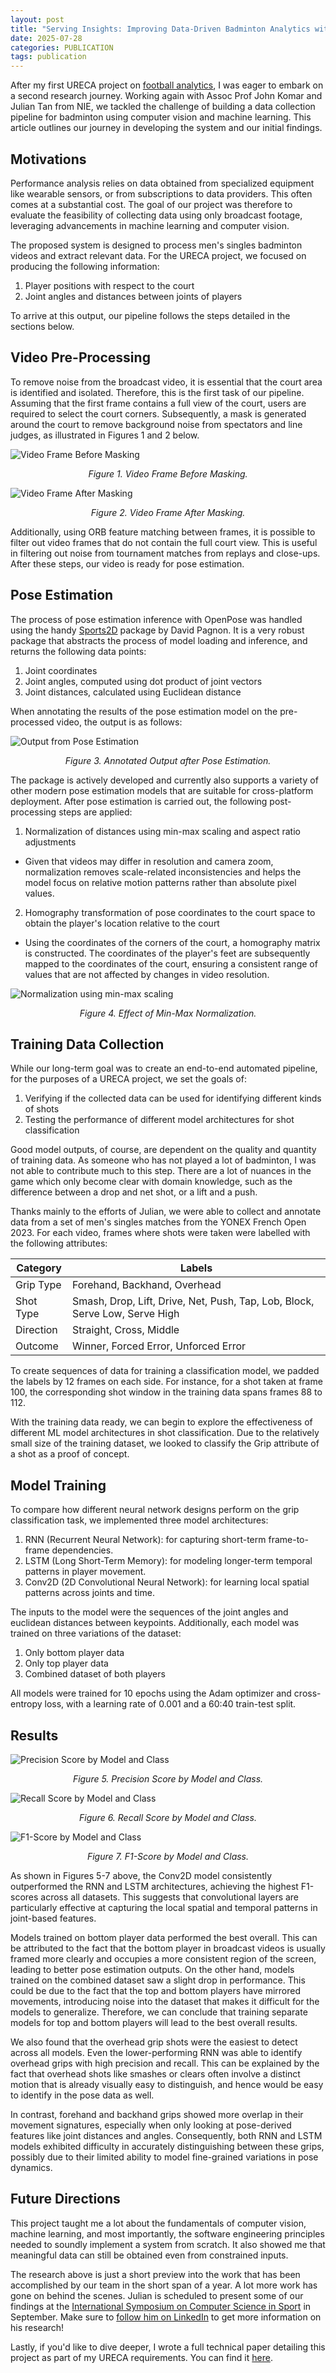 ```yaml
---
layout: post
title: "Serving Insights: Improving Data-Driven Badminton Analytics with Computer Vision and Machine Learning"
date: 2025-07-28
categories: PUBLICATION
tags: publication
---
```


After my first URECA project on [football analytics](https://chaitanyajadhav.com/publications/2023/05/31/ureca-2022/), I was eager to embark on a second research journey. Working again with Assoc Prof John Komar and Julian Tan from NIE, we tackled the challenge of building a data collection pipeline for badminton using computer vision and machine learning. This article outlines our journey in developing the system and our initial findings.

## Motivations
Performance analysis relies on data obtained from specialized equipment like wearable sensors, or from subscriptions to data providers. This often comes at a substantial cost. The goal of our project was therefore to evaluate the feasibility of collecting data using only broadcast footage, leveraging advancements in machine learning and computer vision.

The proposed system is designed to process men's singles badminton videos and extract relevant data. For the URECA project, we focused on producing the following information:
 
1. Player positions with respect to the court
2. Joint angles and distances between joints of players

To arrive at this output, our pipeline follows the steps detailed in the sections below.
 
## Video Pre-Processing
To remove noise from the broadcast video, it is essential that the court area is identified and isolated. Therefore, this is the first task of our pipeline. Assuming that the first frame contains a full view of the court, users are required to select the court corners. Subsequently, a mask is generated around the court to remove background noise from spectators and line judges, as illustrated in Figures 1 and 2 below.

<p class="full-width">
  <img src="{{'/'|relative_url}}assets/ureca2023/figure1.jpg" alt="Video Frame Before Masking" align="center"/>
  <div style="text-align: center;"><em>Figure 1. Video Frame Before Masking.</em></div>
</p>


<p class="full-width">
  <img src="{{'/'|relative_url}}assets/ureca2023/figure2.png" alt="Video Frame After Masking" align="center"/>
  <div style="text-align: center;"><em>Figure 2. Video Frame After Masking.</em></div>
</p>


Additionally, using ORB feature matching between frames, it is possible to filter out video frames that do not contain the full court view. This is useful in filtering out noise from tournament matches from replays and close-ups. After these steps, our video is ready for pose estimation.
 
## Pose Estimation
The process of pose estimation inference with OpenPose was handled using the handy [Sports2D](https://github.com/davidpagnon/Sports2D) package by David Pagnon. It is a very robust package that abstracts the process of model loading and inference, and returns the following data points:

1. Joint coordinates
2. Joint angles, computed using dot product of joint vectors
3. Joint distances, calculated using Euclidean distance

When annotating the results of the pose estimation model on the pre-processed video, the output is as follows:

<p class="full-width">
<img src="{{'/'|relative_url}}assets/ureca2023/figure5.png" alt="Output from Pose Estimation" align="center"/>
<div style="text-align: center;"><em>Figure 3. Annotated Output after Pose Estimation.</em></div>
</p>

The package is actively developed and currently also supports a variety of other modern pose estimation models that are suitable for cross-platform deployment. After pose estimation is carried out, the following post-processing steps are applied:

1. Normalization of distances using min-max scaling and aspect ratio adjustments
- Given that videos may differ in resolution and camera zoom, normalization removes scale-related inconsistencies and helps the model focus on relative motion patterns rather than absolute pixel values. 
2. Homography transformation of pose coordinates to the court space to obtain the player's location relative to the court
- Using the coordinates of the corners of the court, a homography matrix is constructed. The coordinates of the player's feet are subsequently mapped to the coordinates of the court, ensuring a consistent range of values that are not affected by changes in video resolution.

<p class="full-width"><img src="{{'/'|relative_url}}assets/ureca2023/figure6.png" alt="Normalization using min-max scaling" align="center"/>
<div style="text-align: center;"><em>Figure 4. Effect of Min-Max Normalization.</em>
</div>
</p>

## Training Data Collection

While our long-term goal was to create an end-to-end automated pipeline, for the purposes of a URECA project, we set the goals of:

1. Verifying if the collected data can be used for identifying different kinds of shots 
2. Testing the performance of different model architectures for shot classification 

Good model outputs, of course, are dependent on the quality and quantity of training data. As someone who has not played a lot of badminton, I was not able to contribute much to this step. There are a lot of nuances in the game which only become clear with domain knowledge, such as the difference between a drop and net shot, or a lift and a push.

Thanks mainly to the efforts of Julian, we were able to collect and annotate data from a set of men's singles matches from the YONEX French Open 2023. For each video, frames where shots were taken were labelled with the following attributes:

| **Category** | **Labels**                                                                 |
|--------------|----------------------------------------------------------------------------|
| Grip Type    | Forehand, Backhand, Overhead                                               |
| Shot Type    | Smash, Drop, Lift, Drive, Net, Push, Tap, Lob, Block, Serve Low, Serve High |
| Direction    | Straight, Cross, Middle                                                    |
| Outcome      | Winner, Forced Error, Unforced Error                                       |

To create sequences of data for training a classification model, we padded the labels by 12 frames on each side. For instance, for a shot taken at frame 100, the corresponding shot window in the training data spans frames 88 to 112.

With the training data ready, we can begin to explore the effectiveness of different ML model architectures in shot classification. Due to the relatively small size of the training dataset, we looked to classify the Grip attribute of a shot as a proof of concept. 

## Model Training

To compare how different neural network designs perform on the grip classification task, we implemented three model architectures:

1. RNN (Recurrent Neural Network): for capturing short-term frame-to-frame dependencies.
2. LSTM (Long Short-Term Memory): for modeling longer-term temporal patterns in player movement.
3. Conv2D (2D Convolutional Neural Network): for learning local spatial patterns across joints and time.

The inputs to the model were the sequences of the joint angles and euclidean distances between keypoints. Additionally, each model was trained on three variations of the dataset:

1. Only bottom player data
2. Only top player data
3. Combined dataset of both players

All models were trained for 10 epochs using the Adam optimizer and cross-entropy loss, with a learning rate of 0.001 and a 60:40 train-test split.

## Results

<p class="full-width">
  <img src="{{'/'|relative_url}}assets/ureca2023/figure7.png" alt="Precision Score by Model and Class" align="center"/>
  <div style="text-align: center;"><em>Figure 5. Precision Score by Model and Class.</em></div>
</p>

<p class="full-width">
  <img src="{{'/'|relative_url}}assets/ureca2023/figure8.png" alt="Recall Score by Model and Class" align="center"/>
  <div style="text-align: center;"><em>Figure 6. Recall Score by Model and Class.</em></div>
</p>

<p class="full-width">
  <img src="{{'/'|relative_url}}assets/ureca2023/figure9.png" alt="F1-Score by Model and Class" align="center"/>
  <div style="text-align: center;"><em>Figure 7. F1-Score by Model and Class.</em></div>
</p>

As shown in Figures 5-7 above, the Conv2D model consistently outperformed the RNN and LSTM architectures, achieving the highest F1-scores across all datasets. This suggests that convolutional layers are particularly effective at capturing the local spatial and temporal patterns in joint-based features.

Models trained on bottom player data performed the best overall. This can be attributed to the fact that the bottom player in broadcast videos is usually framed more clearly and occupies a more consistent region of the screen, leading to better pose estimation outputs. On the other hand, models trained on the combined dataset saw a slight drop in performance. This could be due to the fact that the top and bottom players have mirrored movements, introducing noise into the dataset that makes it difficult for the models to generalize. Therefore, we can conclude that training separate models for top and bottom players will lead to the best overall results.

We also found that the overhead grip shots were the easiest to detect across all models. Even the lower-performing RNN was able to identify overhead grips with high precision and recall. This can be explained by the fact that overhead shots like smashes or clears often involve a distinct motion that is already visually easy to distinguish, and hence would be easy to identify in the pose data as well.

In contrast, forehand and backhand grips showed more overlap in their movement signatures, especially when only looking at pose-derived features like joint distances and angles. Consequently, both RNN and LSTM models exhibited difficulty in accurately distinguishing between these grips, possibly due to their limited ability to model fine-grained variations in pose dynamics.


## Future Directions

This project taught me a lot about the fundamentals of computer vision, machine learning, and most importantly, the software engineering principles needed to soundly implement a system from scratch. It also showed me that meaningful data can still be obtained even from constrained inputs.

The research above is just a short preview into the work that has been accomplished by our team in the short span of a year. A lot more work has gone on behind the scenes. Julian is scheduled to present some of our findings at the [International Symposium on Computer Science in Sport](https://iacssconference.org/#/2025) in September. Make sure to [follow him on LinkedIn](https://www.linkedin.com/in/juliantqj/) to get more information on his research!

Lastly, if you'd like to dive deeper, I wrote a full technical paper detailing this project as part of my URECA requirements. You can find it <a href="{{'/'|relative_url}}assets/ureca2023/ureca2023.pdf">here</a>. 